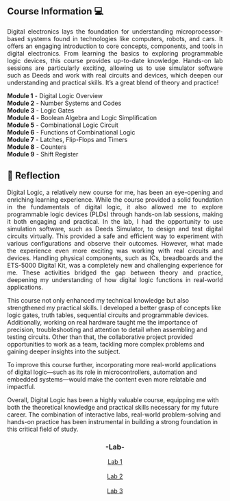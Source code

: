 ## Course Information 💻

<p align="justify">
Digital electronics lays the foundation for understanding microprocessor-based systems found in technologies like computers, robots, and cars. It offers an engaging introduction to core concepts, components, and tools in digital electronics. From learning the basics to exploring programmable logic devices, this course provides up-to-date knowledge. Hands-on lab sessions are particularly exciting, allowing us to use simulator software such as Deeds and work with real circuits and devices, which deepen our understanding and practical skills. It’s a great blend of theory and practice!

**Module 1** - Digital Logic Overview <br>
**Module 2** - Number Systems and Codes <br>
**Module 3** - Logic Gates <br>
**Module 4** - Boolean Algebra and Logic Simplification <br>
**Module 5** - Combinational Logic Circuit <br>
**Module 6** - Functions of Combinational Logic <br>
**Module 7** - Latches, Flip-Flops and Timers <br>
**Module 8** - Counters <br>
**Module 9** - Shift Register <br>

## 💭 Reflection
<p align= "justify">
Digital Logic, a relatively new course for me, has been an eye-opening and enriching learning experience. While the course provided a solid foundation in the fundamentals of digital logic, it also allowed me to explore programmable logic devices (PLDs) through hands-on lab sessions, making it both engaging and practical. In the lab, I had the opportunity to use simulation software, such as Deeds Simulator, to design and test digital circuits virtually. This provided a safe and efficient way to experiment with various configurations and observe their outcomes. However, what made the experience even more exciting was working with real circuits and devices. Handling physical components, such as ICs, breadboards and the ETS-5000 Digital Kit, was a completely new and challenging experience for me. These activities bridged the gap between theory and practice, deepening my understanding of how digital logic functions in real-world applications.

This course not only enhanced my technical knowledge but also strengthened my practical skills. I developed a better grasp of concepts like logic gates, truth tables, sequential circuits and programmable devices. Additionally, working on real hardware taught me the importance of precision, troubleshooting and attention to detail when assembling and testing circuits. Other than that, the collaborative project provided opportunities to work as a team, tackling more complex problems and gaining deeper insights into the subject.

To improve this course further, incorporating more real-world applications of digital logic—such as its role in microcontrollers, automation and embedded systems—would make the content even more relatable and impactful. 

Overall, Digital Logic has been a highly valuable course, equipping me with both the theoretical knowledge and practical skills necessary for my future career. The combination of interactive labs, real-world problem-solving and hands-on practice has been instrumental in building a strong foundation in this critical field of study.

<div align="center">
  <h3>-Lab-</h3>
  <a href="https://github.com/Angela127/Year-1/tree/main/Digital%20Logic/Lab%201">Lab 1</a>
  <br><br>
  <a href="https://github.com/Angela127/Year-1/tree/main/Digital%20Logic/Lab%202">Lab 2</a>
  <br><br>
  <a href="https://github.com/Angela127/Year-1/tree/main/Digital%20Logic/Lab%203">Lab 3</a>
  <br><br>
  
